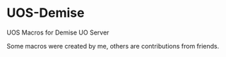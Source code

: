 # UOS-Demise
UOS Macros for Demise UO Server

Some macros were created by me, others are contributions from friends.
